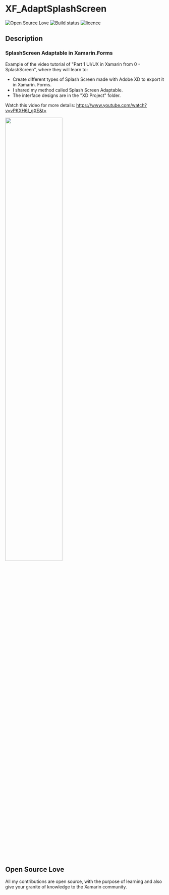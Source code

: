 # XF_AdaptSplashScreen
[![Open Source Love](https://badges.frapsoft.com/os/v1/open-source.svg?v=103)](#Open-Source-Love) [![Build status](https://ci.appveyor.com/api/projects/status/tstob334hqro4gm9?svg=true)](https://ci.appveyor.com/project/monetelli/xf-adaptsplashscreen) [![licence](https://img.shields.io/badge/license-MIT-blue.svg?style=flat-square)](https://github.com/monetelli/XF_AdaptSplashScreen/blob/master/LICENSE.md)

## Description

### SplashScreen Adaptable in Xamarin.Forms

Example of the video tutorial of "Part 1 UI/UX in Xamarin from 0 - SplashScreen", where they will learn to:

- Create different types of Splash Screen made with Adobe XD to export it in Xamarin. Forms.
- I shared my method called Splash Screen Adaptable.
- The interface designs are in the "XD Project" folder.

Watch this video for more details:
<a href="https://www.youtube.com/watch?v=vPKXH6I_gXE&t=">https://www.youtube.com/watch?v=vPKXH6I_gXE&t=</a>

<a href="https://www.youtube.com/watch?v=vPKXH6I_gXE&t=">
<img src="https://raw.githubusercontent.com/monetelli/XF_AdaptSplashScreen/master/Images/SplashScreenAdaptable.png?raw=true" width="60%"/>
</a>

## Open Source Love

All my contributions are open source, with the purpose of learning and also give your granite of knowledge to the Xamarin community.
